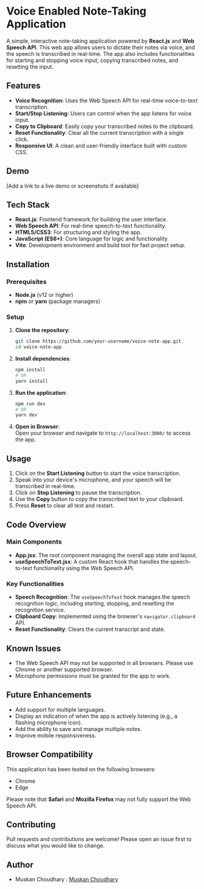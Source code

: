 
# Voice Enabled Note-Taking Application

A simple, interactive note-taking application powered by **React.js** and **Web Speech API**. This web app allows users to dictate their notes via voice, and the speech is transcribed in real-time. The app also includes functionalities for starting and stopping voice input, copying transcribed notes, and resetting the input.

## Features
- **Voice Recognition**: Uses the Web Speech API for real-time voice-to-text transcription.
- **Start/Stop Listening**: Users can control when the app listens for voice input.
- **Copy to Clipboard**: Easily copy your transcribed notes to the clipboard.
- **Reset Functionality**: Clear all the current transcription with a single click.
- **Responsive UI**: A clean and user-friendly interface built with custom CSS.

## Demo
[Add a link to a live demo or screenshots if available]

## Tech Stack
- **React.js**: Frontend framework for building the user interface.
- **Web Speech API**: For real-time speech-to-text functionality.
- **HTML5/CSS3**: For structuring and styling the app.
- **JavaScript (ES6+)**: Core language for logic and functionality.
- **Vite**: Development environment and build tool for fast project setup.

## Installation

### Prerequisites
- **Node.js** (v12 or higher)
- **npm** or **yarn** (package managers)

### Setup

1. **Clone the repository**:
   ```bash
   git clone https://github.com/your-username/voice-note-app.git
   cd voice-note-app
   ```

2. **Install dependencies**:
   ```bash
   npm install
   # OR
   yarn install
   ```

3. **Run the application**:
   ```bash
   npm run dev
   # OR
   yarn dev
   ```

4. **Open in Browser**:  
   Open your browser and navigate to `http://localhost:3000/` to access the app.

## Usage

1. Click on the **Start Listening** button to start the voice transcription.
2. Speak into your device's microphone, and your speech will be transcribed in real-time.
3. Click on **Stop Listening** to pause the transcription.
4. Use the **Copy** button to copy the transcribed text to your clipboard.
5. Press **Reset** to clear all text and restart.

## Code Overview

### Main Components

- **App.jsx**: The root component managing the overall app state and layout.
- **useSpeechToText.jsx**: A custom React hook that handles the speech-to-text functionality using the Web Speech API.

### Key Functionalities

- **Speech Recognition**: The `useSpeechToText` hook manages the speech recognition logic, including starting, stopping, and resetting the recognition service.
- **Clipboard Copy**: Implemented using the browser's `navigator.clipboard` API.
- **Reset Functionality**: Clears the current transcript and state.

## Known Issues
- The Web Speech API may not be supported in all browsers. Please use Chrome or another supported browser.
- Microphone permissions must be granted for the app to work.

## Future Enhancements
- Add support for multiple languages.
- Display an indication of when the app is actively listening (e.g., a flashing microphone icon).
- Add the ability to save and manage multiple notes.
- Improve mobile responsiveness.

## Browser Compatibility
This application has been tested on the following browsers:
- Chrome
- Edge

Please note that **Safari** and  **Mozilla Firefox**  may not fully support the Web Speech API.

## Contributing
Pull requests and contributions are welcome! Please open an issue first to discuss what you would like to change.

## Author
- Muskan Choudhary : [Muskan Choudhary](https://github.com/muskanchoudhary001)

